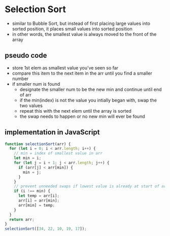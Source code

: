 # Selection Sort

- similar to Bubble Sort, but instead of first placing large values into sorted position, it places small values into sorted position
- in other words, the smallest value is always moved to the front of the array

## pseudo code

- store 1st elem as smallest value you've seen so far
- compare this item to the next item in the arr until you find a smaller number
- if smaller num is found
  - designate the smaller num to be the new min and continue until end of arr
  - if the min(index) is not the value you intially began with, swap the two values
  - repeat this with the next elem until the array is sorted
  - the swap needs to happen or no new min will ever be found

## implementation in JavaScript

```js
function selectionSort(arr) {
  for (let i = 0; i < arr.length; i++) {
    // min = index of smallest value in arr
    let min = i;
    for (let j = i + 1; j < arr.length; j++) {
      if (arr[j] < arr[min]) {
        min = j;
      }
    }
    // prevent unneeded swaps if lowest value is already at start of arr
    if (i !== min) {
      let temp = arr[i];
      arr[i] = arr[min];
      arr[min] = temp;
    }
  }
  return arr;
}
selectionSort([34, 22, 10, 19, 17]);
```
